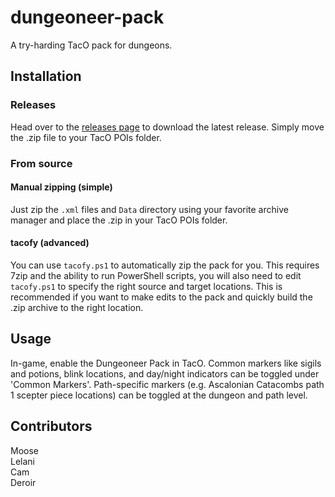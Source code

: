 # dungeoneer-pack
A try-harding TacO pack for dungeons.

## Installation

### Releases
Head over to the [releases page](https://github.com/nomadicTree/dungeoneer-pack/releases/latest) to download the latest release. Simply move the .zip file to your TacO POIs folder.

### From source
#### Manual zipping (simple)
Just zip the `.xml` files and `Data` directory using your favorite archive manager and place the .zip in your TacO POIs folder.

#### tacofy (advanced)
You can use `tacofy.ps1` to automatically zip the pack for you. This requires 7zip and the ability to run PowerShell scripts, you will also need to edit `tacofy.ps1` to specify the right source and target locations. This is recommended if you want to make edits to the pack and quickly build the .zip archive to the right location.

## Usage
In-game, enable the Dungeoneer Pack in TacO. Common markers like sigils and potions, blink locations, and day/night indicators can be toggled under 'Common Markers'. Path-specific markers (e.g. Ascalonian Catacombs path 1 scepter piece locations) can be toggled at the dungeon and path level.

## Contributors
Moose  
Lelani  
Cam  
Deroir
